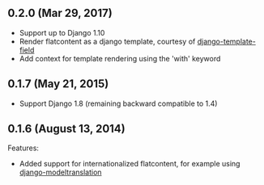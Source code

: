 ## 0.2.0 (Mar 29, 2017)

  - Support up to Django 1.10
  - Render flatcontent as a django template, courtesy of [django-template-field](https://github.com/orcasgit/django-template-field)
  - Add context for template rendering using the 'with' keyword

## 0.1.7 (May 21, 2015)

  - Support Django 1.8 (remaining backward compatible to 1.4)

## 0.1.6 (August 13, 2014)

Features:

  - Added support for internationalized flatcontent, for example using
    [django-modeltranslation](https://github.com/deschler/django-modeltranslation)
